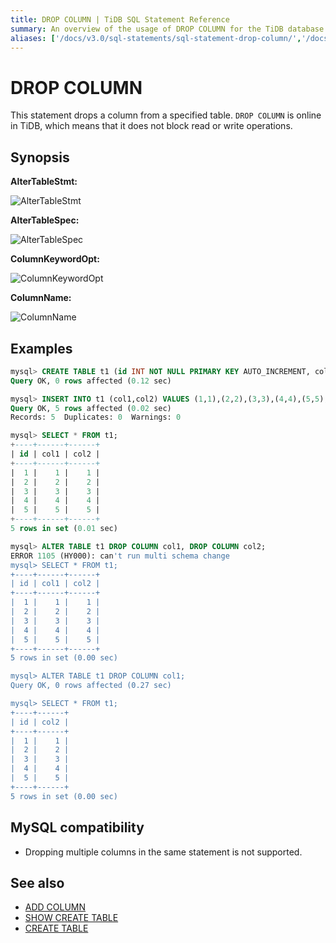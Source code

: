 ```yaml
---
title: DROP COLUMN | TiDB SQL Statement Reference
summary: An overview of the usage of DROP COLUMN for the TiDB database.
aliases: ['/docs/v3.0/sql-statements/sql-statement-drop-column/','/docs/v3.0/reference/sql/statements/drop-column/']
---
```


# DROP COLUMN

This statement drops a column from a specified table. `DROP COLUMN` is online in TiDB, which means that it does not block read or write operations.

## Synopsis

**AlterTableStmt:**

![AlterTableStmt](https://download.pingcap.com/images/docs/sqlgram/AlterTableStmt.png)

**AlterTableSpec:**

![AlterTableSpec](https://download.pingcap.com/images/docs/sqlgram/AlterTableSpec.png)

**ColumnKeywordOpt:**

![ColumnKeywordOpt](https://download.pingcap.com/images/docs/sqlgram/ColumnKeywordOpt.png)

**ColumnName:**

![ColumnName](https://download.pingcap.com/images/docs/sqlgram/ColumnName.png)

## Examples

```sql
mysql> CREATE TABLE t1 (id INT NOT NULL PRIMARY KEY AUTO_INCREMENT, col1 INT NOT NULL, col2 INT NOT NULL);
Query OK, 0 rows affected (0.12 sec)

mysql> INSERT INTO t1 (col1,col2) VALUES (1,1),(2,2),(3,3),(4,4),(5,5);
Query OK, 5 rows affected (0.02 sec)
Records: 5  Duplicates: 0  Warnings: 0

mysql> SELECT * FROM t1;
+----+------+------+
| id | col1 | col2 |
+----+------+------+
|  1 |    1 |    1 |
|  2 |    2 |    2 |
|  3 |    3 |    3 |
|  4 |    4 |    4 |
|  5 |    5 |    5 |
+----+------+------+
5 rows in set (0.01 sec)

mysql> ALTER TABLE t1 DROP COLUMN col1, DROP COLUMN col2;
ERROR 1105 (HY000): can't run multi schema change
mysql> SELECT * FROM t1;
+----+------+------+
| id | col1 | col2 |
+----+------+------+
|  1 |    1 |    1 |
|  2 |    2 |    2 |
|  3 |    3 |    3 |
|  4 |    4 |    4 |
|  5 |    5 |    5 |
+----+------+------+
5 rows in set (0.00 sec)

mysql> ALTER TABLE t1 DROP COLUMN col1;
Query OK, 0 rows affected (0.27 sec)

mysql> SELECT * FROM t1;
+----+------+
| id | col2 |
+----+------+
|  1 |    1 |
|  2 |    2 |
|  3 |    3 |
|  4 |    4 |
|  5 |    5 |
+----+------+
5 rows in set (0.00 sec)
```

## MySQL compatibility

* Dropping multiple columns in the same statement is not supported.

## See also

* [ADD COLUMN](/sql-statements/sql-statement-add-column.md)
* [SHOW CREATE TABLE](/sql-statements/sql-statement-show-create-table.md)
* [CREATE TABLE](/sql-statements/sql-statement-create-table.md)
